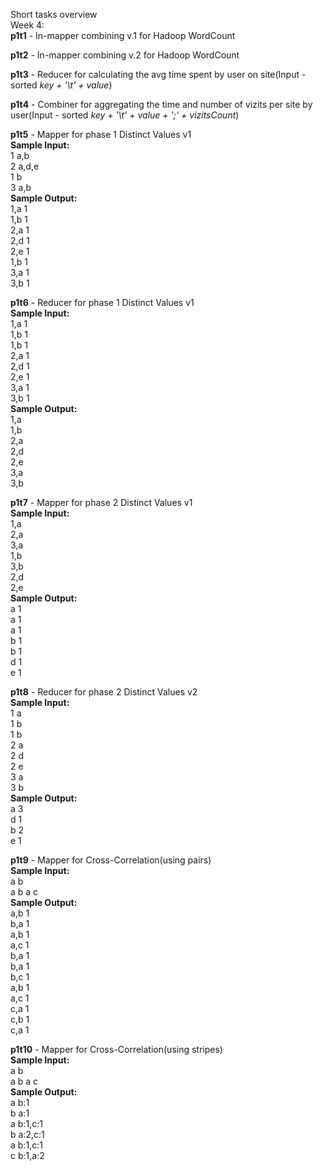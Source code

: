 Short tasks overview   
Week 4:   
**p1t1** - In-mapper combining v.1 for Hadoop WordCount   
   
**p1t2** - In-mapper combining v.2 for Hadoop WordCount   
   
**p1t3** - Reducer for calculating the avg time spent by user on site(Input - sorted *key + '\t' + value*)   
   
**p1t4** - Combiner for aggregating the time and number of vizits per site by user(Input - sorted *key + '\t' + value + ';' + vizitsCount*)   
   
**p1t5** - Mapper for phase 1 Distinct Values v1   
**Sample Input:**   
1 a,b   
2	a,d,e   
1	b   
3	a,b   
**Sample Output:**   
1,a	1   
1,b	1   
2,a	1   
2,d	1   
2,e	1   
1,b	1   
3,a	1   
3,b	1   
   
**p1t6** - Reducer for phase 1 Distinct Values v1   
**Sample Input:**   
1,a	1   
1,b	1   
1,b	1   
2,a	1   
2,d	1   
2,e	1   
3,a	1   
3,b	1   
**Sample Output:**   
1,a   
1,b   
2,a   
2,d   
2,e   
3,a   
3,b   
   
**p1t7** - Mapper for phase 2 Distinct Values v1   
**Sample Input:**   
1,a   
2,a   
3,a   
1,b   
3,b   
2,d   
2,e   
**Sample Output:**   
a	1   
a	1   
a	1   
b	1   
b	1   
d	1   
e	1   
   
**p1t8** - Reducer for  phase 2 Distinct Values v2   
**Sample Input:**   
1	a   
1	b   
1	b   
2	a   
2	d   
2	e   
3	a   
3	b   
**Sample Output:**   
a	3   
d	1   
b	2   
e	1   
   
**p1t9** - Mapper for Cross-Correlation(using pairs)   
**Sample Input:**   
a b   
a b a c   
**Sample Output:**   
a,b	1   
b,a	1   
a,b	1   
a,c	1   
b,a	1   
b,a	1   
b,c	1   
a,b	1   
a,c	1   
c,a	1   
c,b	1   
c,a	1   
   
**p1t10** - Mapper for Cross-Correlation(using stripes)   
**Sample Input:**   
a b   
a b a c   
**Sample Output:**   
a	b:1   
b	a:1   
a	b:1,c:1   
b	a:2,c:1   
a	b:1,c:1   
c	b:1,a:2   
